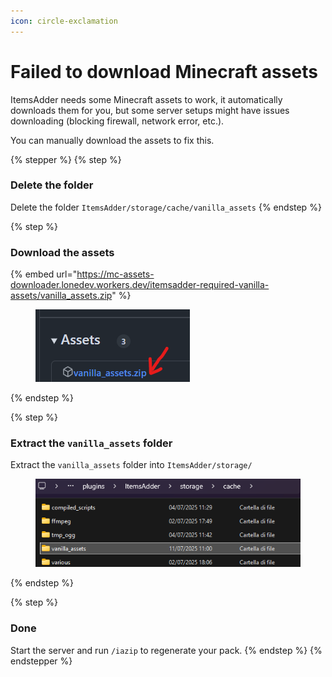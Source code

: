 ```yaml
---
icon: circle-exclamation
---
```


# Failed to download Minecraft assets

ItemsAdder needs some Minecraft assets to work, it automatically downloads them for you, but some server setups might have issues downloading (blocking firewall, network error, etc.).

You can manually download the assets to fix this.

{% stepper %}
{% step %}
### Delete the folder

Delete the folder `ItemsAdder/storage/cache/vanilla_assets`
{% endstep %}

{% step %}
### Download the assets

{% embed url="https://mc-assets-downloader.lonedev.workers.dev/itemsadder-required-vanilla-assets/vanilla_assets.zip" %}

<div align="left"><figure><img src="../.gitbook/assets/image (262).png" alt=""><figcaption></figcaption></figure></div>
{% endstep %}

{% step %}
### Extract the `vanilla_assets` folder

Extract the `vanilla_assets` folder into `ItemsAdder/storage/`

<div align="left"><figure><img src="../.gitbook/assets/image (263).png" alt=""><figcaption></figcaption></figure></div>
{% endstep %}

{% step %}
### Done

Start the server and run `/iazip` to regenerate your pack.
{% endstep %}
{% endstepper %}
